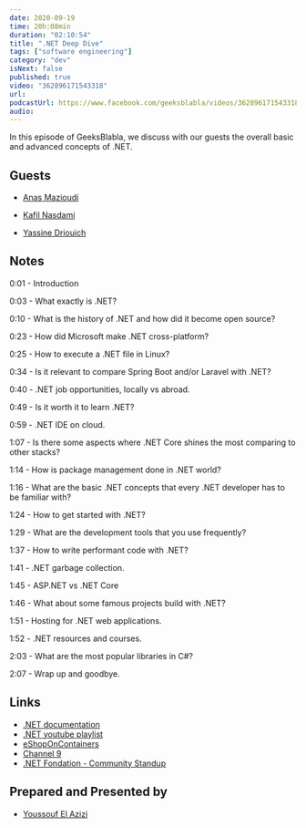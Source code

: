 ```yaml
---
date: 2020-09-19
time: 20h:08min
duration: "02:10:54"
title: ".NET Deep Dive"
tags: ["software engineering"]
category: "dev"
isNext: false
published: true
video: "362896171543318"
url:
podcastUrl: https://www.facebook.com/geeksblabla/videos/362896171543318
audio:
---
```


In this episode of GeeksBlabla, we discuss with our guests the overall basic and advanced concepts of .NET.

## Guests

- [Anas Mazioudi](https://www.facebook.com/disklosr)

- [Kafil Nasdami](https://kafil.now.sh)

- [Yassine Driouich](https://www.facebook.com/Programmation.Maroc)

## Notes

0:01 - Introduction

0:03 - What exactly is .NET?

0:10 - What is the history of .NET and how did it become open source?

0:23 - How did Microsoft make .NET cross-platform?

0:25 - How to execute a .NET file in Linux?

0:34 - Is it relevant to compare Spring Boot and/or Laravel with .NET?

0:40 - .NET job opportunities, locally vs abroad.

0:49 - Is it worth it to learn .NET?

0:59 - .NET IDE on cloud.

1:07 - Is there some aspects where .NET Core shines the most comparing to other stacks?

1:14 - How is package management done in .NET world?

1:16 - What are the basic .NET concepts that every .NET developer has to be familiar with?

1:24 - How to get started with .NET?

1:29 - What are the development tools that you use frequently?

1:37 - How to write performant code with .NET?

1:41 - .NET garbage collection.

1:45 - ASP.NET vs .NET Core

1:46 - What about some famous projects build with .NET?

1:51 - Hosting for .NET web applications.

1:52 - .NET resources and courses.

2:03 - What are the most popular libraries in C#?

2:07 - Wrap up and goodbye.

## Links

- [.NET documentation](https://docs.microsoft.com/en-us/dotnet/)
- [.NET youtube playlist](https://www.youtube.com/c/dotNET/playlists)
- [eShopOnContainers](https://github.com/dotnet-architecture/eShopOnContainers)
- [Channel 9](https://channel9.msdn.com/)
- [.NET Fondation - Community Standup](https://www.youtube.com/c/NETFoundation/playlists)

## Prepared and Presented by

- [Youssouf El Azizi](https://elazizi.com/)

